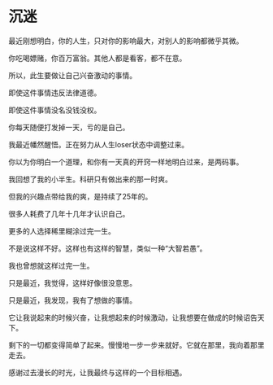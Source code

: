 # 沉迷


最近刚想明白，你的人生，只对你的影响最大，对别人的影响都微乎其微。

你吃喝嫖赌，你百万富翁。其他人都是看客，都不在意。

所以，此生要做让自己兴奋激动的事情。

即使这件事情违反法律道德。

即使这件事情没名没钱没权。

你每天随便打发掉一天，亏的是自己。

我最近幡然醒悟。正在努力从人生loser状态中调整过来。

你以为你明白一个道理，和你有一天真的开窍一样地明白过来，是两码事。

我回想了我的小半生。科研只有做出来的那一时爽。

但我的兴趣点带给我的爽，是持续了25年的。

很多人耗费了几年十几年才认识自己。

更多的人选择稀里糊涂过完一生。

不是说这样不好。这样也有这样的智慧，类似一种“大智若愚”。

我也曾想就这样过完一生。

只是最近，我觉得，这样好像很没意思。

只是最近，我发现，我有了想做的事情。

它让我说起来的时候兴奋，让我想起来的时候激动，让我想要在做成的时候诏告天下。

剩下的一切都变得简单了起来。慢慢地一步一步来就好。它就在那里，我向着那里走去。

感谢过去漫长的时光，让我最终与这样的一个目标相遇。

